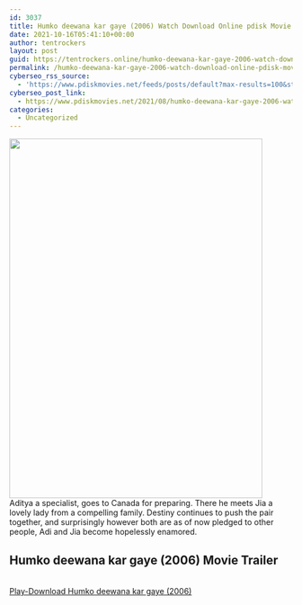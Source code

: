 ```yaml
---
id: 3037
title: Humko deewana kar gaye (2006) Watch Download Online pdisk Movie
date: 2021-10-16T05:41:10+00:00
author: tentrockers
layout: post
guid: https://tentrockers.online/humko-deewana-kar-gaye-2006-watch-download-online-pdisk-movie/
permalink: /humko-deewana-kar-gaye-2006-watch-download-online-pdisk-movie/
cyberseo_rss_source:
  - 'https://www.pdiskmovies.net/feeds/posts/default?max-results=100&start-index=801'
cyberseo_post_link:
  - https://www.pdiskmovies.net/2021/08/humko-deewana-kar-gaye-2006-watch.html
categories:
  - Uncategorized
---
```

<div class="separator">
  <a href="https://1.bp.blogspot.com/-dZbLNrzWOxw/YSSjvOMDx1I/AAAAAAAAAWA/WFOuQE1e74sEPuI1TonyK1dGjDx5HACWQCLcBGAsYHQ/s768/k.jpg" imageanchor="1"><img loading="lazy" border="0" data-original-height="768" data-original-width="540" height="640" src="https://1.bp.blogspot.com/-dZbLNrzWOxw/YSSjvOMDx1I/AAAAAAAAAWA/WFOuQE1e74sEPuI1TonyK1dGjDx5HACWQCLcBGAsYHQ/w450-h640/k.jpg" width="450" /></a>
</div>

<div>
  <span>Aditya a specialist, goes to Canada for preparing. There he meets Jia a lovely lady from a compelling family. Destiny continues to push the pair together, and surprisingly however both are as of now pledged to other people, Adi and Jia become hopelessly enamored</span>.
</div>

<div>
  <h2>
    <span>Humko deewana kar gaye (2006) Movie Trailer</span>
  </h2>
</div>

  
<a href="https://kofilink.com/1/bnYyaXhwMDAya21l?dn=1" onclick="window.open('https://kofilink.com/1/bnYyaXhwMDAya21l?dn=1','popup','width=600,height=600'); return false;" target="popup" rel="noopener"><br /> Play-Download Humko deewana kar gaye (2006)<br /> </a>